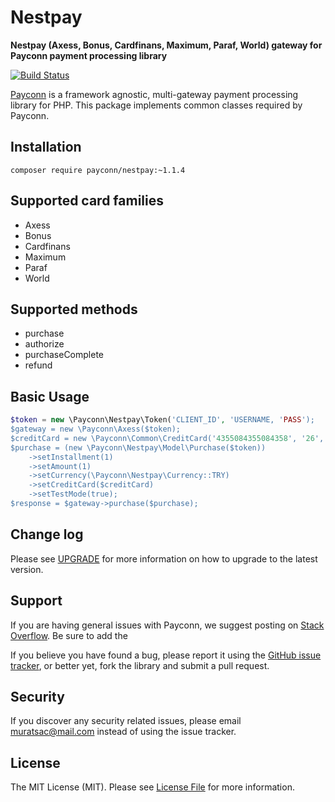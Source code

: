 # Nestpay

**Nestpay (Axess, Bonus, Cardfinans, Maximum, Paraf, World) gateway for Payconn payment processing library**

[![Build Status](https://travis-ci.com/payconn/nestpay.svg?branch=master)](https://travis-ci.com/payconn/nestpay)

[Payconn](https://github.com/payconn/common) is a framework agnostic, multi-gateway payment
processing library for PHP. This package implements common classes required by Payconn.

## Installation

    composer require payconn/nestpay:~1.1.4

## Supported card families
* Axess
* Bonus
* Cardfinans
* Maximum
* Paraf
* World

## Supported methods
* purchase
* authorize
* purchaseComplete
* refund

## Basic Usage
```php
$token = new \Payconn\Nestpay\Token('CLIENT_ID', 'USERNAME, 'PASS');
$gateway = new \Payconn\Axess($token);
$creditCard = new \Payconn\Common\CreditCard('4355084355084358', '26', '12', '000');
$purchase = (new \Payconn\Nestpay\Model\Purchase($token))
    ->setInstallment(1)
    ->setAmount(1)
    ->setCurrency(\Payconn\Nestpay\Currency::TRY)
    ->setCreditCard($creditCard)
    ->setTestMode(true);
$response = $gateway->purchase($purchase);
```

## Change log

Please see [UPGRADE](UPGRADE.md) for more information on how to upgrade to the latest version.

## Support

If you are having general issues with Payconn, we suggest posting on
[Stack Overflow](http://stackoverflow.com/). Be sure to add the

If you believe you have found a bug, please report it using the [GitHub issue tracker](https://github.com/payconn/nestpay/issues),
or better yet, fork the library and submit a pull request.


## Security

If you discover any security related issues, please email muratsac@mail.com instead of using the issue tracker.


## License

The MIT License (MIT). Please see [License File](LICENSE.md) for more information.
